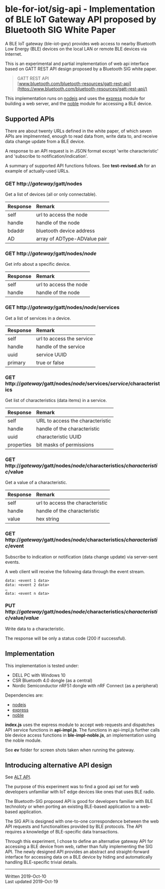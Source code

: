 # ble-for-iot/sig-api - Implementation of BLE IoT Gateway API proposed by Bluetooth SIG White Paper

A BLE IoT gateway (ble-iot-gwy) provides web access to nearby Bluetooth Low Energy (BLE) devices on the local LAN or remote BLE devices via Internet.

This is an experimental and partial implementation of web api interface based on GATT REST API design proposed by a Bluetooth SIG white paper.

>GATT REST API  
>[www.bluetooth.com/bluetooth-resources/gatt-rest-api](https://www.bluetooth.com/bluetooth-resources/gatt-rest-api/)  

This implementation runs on [nodejs](https://nodejs.org/en/) and uses the [express](http://expressjs.com/) module for building a web server, and the [noble](https://github.com/noble/noble) module for accessing a BLE device.

## Supported APIs

There are about twenty URLs defined in the white paper, of which seven APIs are implmennted, enough to read data from, write data to, and receive data change update from a BLE device.

A response to an API request is in JSON format except 'write characteristic' and 'subscribe to notification/indication'.

A summary of supported API functions follows.
See **test-revised.sh** for an example of actually-used URLs.

### GET http://*gateway*/gatt/nodes  

Get a list of devices (all or only connectable).

| Response | Remark |
|:---|:---|
| self | url to access the node |
| handle | handle of the node |
| bdaddr | bluetooth device address |
| AD | array of ADType-ADValue pair |

### GET http://*gateway*/gatt/nodes/*node*  

Get info about a specific device.

| Response | Remark|
|:---|:---|
| self | url to access the node |
| handle | handle of the node |

### GET http://*gateway*/gatt/nodes/*node*/services  

Get a list of services in a device.

| Response | Remark|
|:---|:---|
| self | url to access the service |
| handle | handle of the service |
| uuid | service UUID |
| primary | true or false |

### GET http://*gateway*/gatt/nodes/*node*/services/*service*/characteristics  

Get list of characteristics (data items) in a service.

| Response | Remark|
|:---|:---|
| self | URL to access the characteristic |
| handle | handle of the characteristic |
| uuid | characteristic UUID |
| properties | bit masks of permissions |

### GET http://*gateway*/gatt/nodes/*node*/characteristics/*characteristic*/value  

Get a value of a characteristic.

| Response | Remark|
|:---|:---|
| self | url to access the characteristic |
| handle | handle of the characteristic |
| value | hex string |

### GET http://*gateway*/gatt/nodes/*node*/characteristics/*characteristic*/event  

Subscribe to indication or notification (data change update) via server-sent events.

A web client will receive the following data through the event stream.

```
data: <event 1 data>         
data: <event 2 data> 
… 
data: <event n data> 
```

### PUT http://*gateway*/gatt/nodes/*node*/characteristics/*characteristic*/value/*value*  

Write data to a characteristic.

The response will be only a status code (200 if successful).

## Implementation

This implementation is tested under:

- DELL PC with Windows 10
- CSR Bluetooth 4.0 dongle (as a central)
- Nordic Semiconductor nRF51 dongle with nRF Connect (as a peripheral)

Dependencies are:

- [nodejs](https://nodejs.org/en/)
- [express](https://expressjs.com/)
- [noble](https://github.com/noble/noble)

**index.js** uses the express module to accept web requests and dispatches API service functions in **api-impl.js**. The functions in api-impl.js further calls ble device access functions in **ble-impl-noble.js**, an implementation using the noble module.

See **ev** folder for screen shots taken when running the gateway.

## Introducing alternative API design

See [ALT API](../ble-for-iot/alt-api/alt-api.html).

The purpose of this experiment was to find a good api set for web developers unfamiliar with IoT edge devices like ones that uses BLE radio.

The Bluetooth-SIG proposed API is good for developers familiar with BLE technoloty or when porting an existing BLE-based application to a web-based application.

The SIG API is designed with one-to-one correspondence between the web API requests and functionalities provided by BLE protocols. The API requires a knowledge of BLE-specific data transactions.

Through this experiment, I chose to define an alternative gateway API for accessing a BLE device from web, rather than fully implementing the SIG API. The newly designed API provides an abstract and straight-forward interface for accessing data on a BLE device by hiding and automatically handling BLE-specific trivial details.

-----

Written 2019-Oct-10  
Last updated 2019-Oct-19
